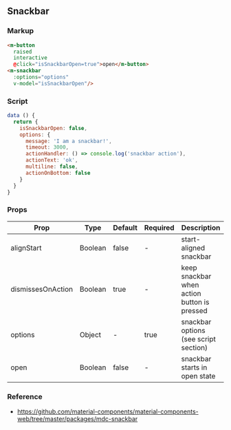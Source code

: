## Snackbar

### Markup

```html
<m-button
  raised
  interactive
  @click="isSnackbarOpen=true">open</m-button>
<m-snackbar
  :options="options"
  v-model="isSnackbarOpen"/>
```

### Script

```javascript
data () {
  return {
    isSnackbarOpen: false,
    options: {
      message: 'I am a snackbar!',
      timeout: 3000,
      actionHandler: () => console.log('snackbar action'),
      actionText: 'ok',
      multiline: false,
      actionOnBottom: false
    }
  }
}
```

### Props

| Prop | Type | Default | Required | Description |
|------|------|---------|----------|-------------|
| alignStart | Boolean | false | - | start-aligned snackbar |
| dismissesOnAction | Boolean | true | - | keep snackbar when action button is pressed |
| options | Object | - | true | snackbar options (see script section) |
| open | Boolean | false | - | snackbar starts in open state |

### Reference

- https://github.com/material-components/material-components-web/tree/master/packages/mdc-snackbar
